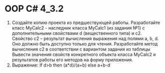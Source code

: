 # OOP C# 4_3.2
1) Создайте копию проекта из предшествующей работы. Разработайте класс
MyCalc2 - наследник класса MyCalc1 (из задания №1) с дополнительными
свойствами d (вещественного типа) и с2. Свойство с2 – результат вычисления
выражения над полями a, b, d. Оно должно быть доступно только для чтения.
Разработайте метод вычисления с2 в соответствии с вариантом задания из таблицы
Вывести значения свойств конкретного объекта класса MyCalc2 и результатов
работы его методов на форму приложения.
2) Выражение: If d>b then (a*d)/(a+b) else a+b-d
